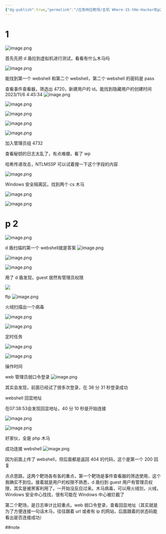 ```yaml
---
{"dg-publish":true,"permalink":"/应急响应靶场/玄机 Where-1S-tHe-Hacker和p2/","tags":["打靶","应急响应"]}
---
```


# 1
![image.png](https://s2.loli.net/2025/05/31/92CZohHPSrQTEMm.png)

首先先把 d 盾拉到虚拟机进行测试，看看有什么木马吗

![image.png](https://s2.loli.net/2025/05/31/scxM6Pm2dC4ZyWp.png)


能找到第一个 webshell 和第二个 webshell，第二个 webshell 的密码是 pass

查看事件查看器，筛选出 4720，新建用户的 id。能找到隐藏用户的创建时间 2023/11/6 4:45:34
![image.png](https://s2.loli.net/2025/05/31/gpcziD81PV4WrSl.png)





![image.png](https://s2.loli.net/2025/05/31/t9hrgwfUOoIcd8y.png)



![image.png](https://s2.loli.net/2025/05/31/RSzcnWu6hHUv4eC.png)

![image.png](https://s2.loli.net/2025/05/31/GNsTupOl7nQd85v.png)


![image.png](https://s2.loli.net/2025/05/31/jquihVzFb5769Ds.png)

加入管理员组 4732

查看秘钥的日志太乱了，有点难绷，看了 wp

哈希传递攻击，NTLMSSP 可以试着搜一下这个字段的内容

![image.png](https://s2.loli.net/2025/05/31/6ePDuF9q4j18kg3.png)



Windows 安全隔离区。找到两个 cs 木马

![image.png](https://s2.loli.net/2025/05/31/CwpPKQkc5DjBmze.png)

![image.png](https://s2.loli.net/2025/05/31/HqaZ3oGpReUg6IE.png)


# p 2
![image.png](https://s2.loli.net/2025/05/31/KqizTwQ7IVvpLGE.png)

d 盾扫描的第一个 webshell就是答案
![image.png](https://s2.loli.net/2025/05/31/YEwxBuUb8O69Wnv.png)


![image.png](https://s2.loli.net/2025/05/31/bwG6kK4cCoxJlDS.png)

![image.png](https://s2.loli.net/2025/05/31/tmwWzbRMIgOCGkp.png)



用了 d 盾发现，guest 居然有管理员权限


![](https://s2.loli.net/2025/05/31/zpRTsHZegCfxSiP.png)


ftp
![image.png](https://s2.loli.net/2025/05/31/MzGkOE4AyqVINXi.png)


火绒扫描出一个病毒

![image.png](https://s2.loli.net/2025/05/31/WkbfCHVXLFvsNTo.png)

![image.png](https://s2.loli.net/2025/05/31/wjR5SuznEIp4QcB.png)



定时任务

![image.png](https://s2.loli.net/2025/05/31/MUqEA29ntVR61zf.png)

![image.png](https://s2.loli.net/2025/05/31/2FugsLZTkbPoKf5.png)

操作时间

web 管理员弱口令登录
![image.png](https://s2.loli.net/2025/05/31/AXUj4r1EwRBCJSI.png)

其实会发现，前面已经试了很多次登录，在 38 分 31 秒登录成功


webshell 回显地址

在07:38:53会发现回显地址，40 分 10 秒是开始连接

![image.png](https://s2.loli.net/2025/05/31/2SZym8xXgfNeqMT.png)


![image.png](https://s2.loli.net/2025/05/31/hbGjk9FYD3nlxiL.png)

好家伙，全是 php 木马

成功连接 webshell
![image.png](https://s2.loli.net/2025/05/31/Ibv97Cz1cxAfeal.png)

因为前面上传了 webshell，但后面都是返回 404 的代码，这个是第一个 200 回复



点点思路，这两个靶场各有各的重点，第一个靶场是事件查看器的筛选使用，这个我确实不到位。接着就是用户的权限不熟悉，d 盾扫到 guest 用户有管理员权限，其实是被黑客利用了。一开始没反应过来。木马病毒，可以用火绒剑，火绒，Windows 安全中心找找，很有可能在 Windows 中心被拦截了

第二个靶场，是日志审计比较重点。web 弱口令登录，查看回显地址（其实就是为了方便连接一句话木马，往往跟着 url 或者有 ip 的网站，后面跟着的状态码能看出是否连接成功）

##note